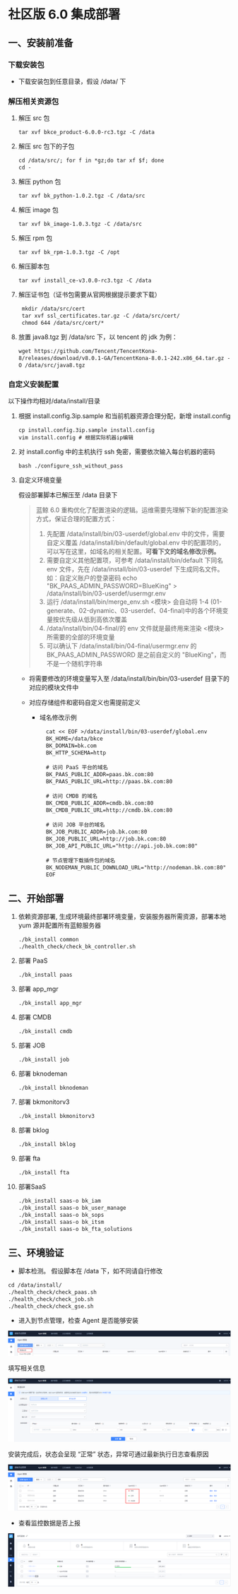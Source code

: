 
# 社区版 6.0 集成部署

## 一、安装前准备

### 下载安装包

- 下载安装包到任意目录，假设 /data/ 下

### 解压相关资源包

1. 解压 src 包

   ```shell
   tar xvf bkce_product-6.0.0-rc3.tgz -C /data
   ```

2. 解压 src 包下的子包

   ```shell
   cd /data/src/; for f in *gz;do tar xf $f; done
   cd -
   ```

2. 解压 python 包

   ```shell
   tar xvf bk_python-1.0.2.tgz -C /data/src
   ```

3. 解压 image 包

   ```shell
   tar xvf bk_image-1.0.3.tgz -C /data/src
   ```

4. 解压 rpm 包

   ```shell
   tar xvf bk_rpm-1.0.3.tgz -C /opt
   ```

5. 解压脚本包

   ```shell
   tar xvf install_ce-v3.0.0-rc3.tgz -C /data
   ```
   
6. 解压证书包（证书包需要从官网根据提示要求下载）

    ```shell
	 mkdir /data/src/cert
	 tar xvf ssl_certificates.tar.gz -C /data/src/cert/
     chmod 644 /data/src/cert/*
	```

7. 放置 java8.tgz 到 /data/src 下，以 tencent 的 jdk 为例：

    ```shell
    wget https://github.com/Tencent/TencentKona-8/releases/download/v8.0.1-GA/TencentKona-8.0.1-242.x86_64.tar.gz -O /data/src/java8.tgz
    ```

### 自定义安装配置

以下操作均相对/data/install/目录

1. 根据 install.config.3ip.sample 和当前机器资源合理分配，新增 install.config

   ```shell
   cp install.config.3ip.sample install.config
   vim install.config # 根据实际机器ip编辑
   ```

2. 对  install.config  中的主机执行 ssh 免密，需要依次输入每台机器的密码

   ```shell
   bash ./configure_ssh_without_pass
   ```

3. 自定义环境变量
   
    假设部署脚本已解压至 /data 目录下
    > 蓝鲸 6.0 重构优化了配置渲染的逻辑。运维需要先理解下新的配置渲染方式，保证合理的配置方式：
    > 1. 先配置 /data/install/bin/03-userdef/global.env 中的文件，需要自定义覆盖 /data/install/bin/default/global.env 中的配置项的，可以写在这里，如域名的相关配置。**可看下文的域名修改示例。**
    > 2. 需要自定义其他配置项，可参考 /data/install/bin/default 下同名 env 文件，先在 /data/install/bin/03-userdef 下生成同名文件。
    > 如：自定义账户的登录密码
    >  echo "BK_PAAS_ADMIN_PASSWORD=BlueKing" > /data/install/bin/03-userdef/usermgr.env
    > 3. 运行 /data/install/bin/merge_env.sh <模块> 会自动将 1-4 (01-generate、02-dynamic、03-userdef、04-final)中的各个环境变量按优先级从低到高依次覆盖
    > 4. /data/install/bin/04-final/的 env 文件就是最终用来渲染 <模块> 所需要的全部的环境变量
    > 5. 可以确认下 /data/install/bin/04-final/usermgr.env 的 BK_PAAS_ADMIN_PASSWORD 是之前自定义的 "BlueKing"，而不是一个随机字符串

   - 将需要修改的环境变量写入至 /data/install/bin/bin/03-userdef 目录下的对应的模块文件中

   - 对应存储组件和密码自定义也需提前定义

     - 域名修改示例

       ```shell
         cat << EOF >/data/install/bin/03-userdef/global.env
         BK_HOME=/data/bkce
         BK_DOMAIN=bk.com
         BK_HTTP_SCHEMA=http

         # 访问 PaaS 平台的域名
         BK_PAAS_PUBLIC_ADDR=paas.bk.com:80
         BK_PAAS_PUBLIC_URL=http://paas.bk.com:80

         # 访问 CMDB 的域名
         BK_CMDB_PUBLIC_ADDR=cmdb.bk.com:80
         BK_CMDB_PUBLIC_URL=http://cmdb.bk.com:80

         # 访问 JOB 平台的域名
         BK_JOB_PUBLIC_ADDR=job.bk.com:80
         BK_JOB_PUBLIC_URL=http://job.bk.com:80
         BK_JOB_API_PUBLIC_URL="http://api.job.bk.com:80"

         # 节点管理下载插件包的域名
         BK_NODEMAN_PUBLIC_DOWNLOAD_URL="http://nodeman.bk.com:80"
         EOF
       ```

## 二、开始部署

1. 依赖资源部署, 生成环境最终部署环境变量，安装服务器所需资源，部署本地 yum 源并配置所有蓝鲸服务器

   ```shell
   ./bk_install common
   ./health_check/check_bk_controller.sh
   ```

2. 部署 PaaS 

   ```shell
   ./bk_install paas
   ```

5. 部署 app_mgr

   ```shell
   ./bk_install app_mgr
   ```

3. 部署 CMDB

   ```shell
   ./bk_install cmdb
   ```

4. 部署 JOB

   ```shell
   ./bk_install job
   ```

6. 部署 bknodeman

   ```shell
   ./bk_install bknodeman
   ```
   
7. 部署 bkmonitorv3 

   ```shell
   ./bk_install bkmonitorv3
   ```

8. 部署 bklog 

   ```shell
   ./bk_install bklog
   ```
   
9. 部署 fta 

   ```shell
   ./bk_install fta
   ```
10. 部署SaaS
   
    ```shell
    ./bk_install saas-o bk_iam
    ./bk_install saas-o bk_user_manage
    ./bk_install saas-o bk_sops
    ./bk_install saas-o bk_itsm
    ./bk_install saas-o bk_fta_solutions
    ```


## 三、环境验证

- 脚本检测。
  假设脚本在 /data 下，如不同请自行修改

```shell
cd /data/install/
./health_check/check_paas.sh
./health_check/check_job.sh
./health_check/check_gse.sh
```

- 进入到节点管理，检查 Agent 是否能够安装 

![](../images/1.png)

填写相关信息

![](../images/2.png)

安装完成后，状态会呈现 “正常” 状态，异常可通过最新执行日志查看原因

![](../images/3.png)

- 查看监控数据是否上报

![](../images/5.png)











